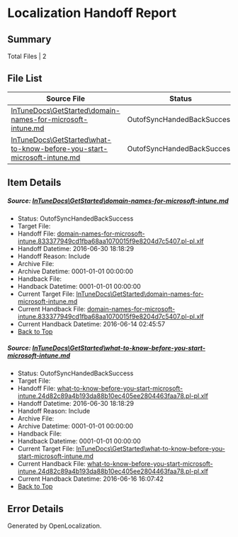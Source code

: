 # <a name='report-top'></a> Localization Handoff Report

## Summary
 Total Files | 2

## File List
 Source File | Status | Details 
 ----------- | ------ | ------- 
 [InTuneDocs\GetStarted\domain-names-for-microsoft-intune.md](https://github.com/Microsoft/IntuneDocs-pr/blob/38995d22bed250a03df2da3f4ca51cc748058d92/InTuneDocs/GetStarted/domain-names-for-microsoft-intune.md) | OutofSyncHandedBackSuccess | [Details](#d9bba613bad898aaeea98c26f36c04bed5b3cbcd496)
 [InTuneDocs\GetStarted\what-to-know-before-you-start-microsoft-intune.md](https://github.com/Microsoft/IntuneDocs-pr/blob/09caaa76d08f99b0d455d291fbd4002289f2f11c/InTuneDocs/GetStarted/what-to-know-before-you-start-microsoft-intune.md) | OutofSyncHandedBackSuccess | [Details](#fe2ebc32005d04e92b93fd817981aa2a632c2288540)

## Item Details
##### <a name='d9bba613bad898aaeea98c26f36c04bed5b3cbcd496'></a> Source: [InTuneDocs\GetStarted\domain-names-for-microsoft-intune.md](https://github.com/Microsoft/IntuneDocs-pr/blob/38995d22bed250a03df2da3f4ca51cc748058d92/InTuneDocs/GetStarted/domain-names-for-microsoft-intune.md)
* Status: OutofSyncHandedBackSuccess
* Target File: 
* Handoff File: [domain-names-for-microsoft-intune.833377949cd1fba68aa1070015f9e8204d7c5407.pl-pl.xlf](https://github.com/Microsoft/EM.handoff/blob/22b457dd863327b8eb0a90ef8cae02ea482537ff/ol-handoff/Microsoft/IntuneDocs-pr.pl-pl/master/domain-names-for-microsoft-intune.833377949cd1fba68aa1070015f9e8204d7c5407.pl-pl.xlf)
* Handoff Datetime: 2016-06-30 18:18:29
* Handoff Reason: Include
* Archive File: 
* Archive Datetime: 0001-01-01 00:00:00
* Handback File: 
* Handback Datetime: 0001-01-01 00:00:00
* Current Target File: [InTuneDocs\GetStarted\domain-names-for-microsoft-intune.md](https://github.com/Microsoft/IntuneDocs-pr.pl-pl/blob/33751adca90795140fb124fda3cae640e9fd672b/InTuneDocs/GetStarted/domain-names-for-microsoft-intune.md)
* Current Handback File: [domain-names-for-microsoft-intune.833377949cd1fba68aa1070015f9e8204d7c5407.pl-pl.xlf](https://github.com/Microsoft/EM.handback/blob/089d47a75e8d5acad19ce4a62189e59ee30995c4/ol-handback/Microsoft/IntuneDocs-pr.pl-pl/master/domain-names-for-microsoft-intune.833377949cd1fba68aa1070015f9e8204d7c5407.pl-pl.xlf)
* Current Handback Datetime: 2016-06-14 02:45:57
* [Back to Top](#report-top)

##### <a name='fe2ebc32005d04e92b93fd817981aa2a632c2288540'></a> Source: [InTuneDocs\GetStarted\what-to-know-before-you-start-microsoft-intune.md](https://github.com/Microsoft/IntuneDocs-pr/blob/09caaa76d08f99b0d455d291fbd4002289f2f11c/InTuneDocs/GetStarted/what-to-know-before-you-start-microsoft-intune.md)
* Status: OutofSyncHandedBackSuccess
* Target File: 
* Handoff File: [what-to-know-before-you-start-microsoft-intune.24d82c89a4b193da88b10ec405ee2804463faa78.pl-pl.xlf](https://github.com/Microsoft/EM.handoff/blob/22b457dd863327b8eb0a90ef8cae02ea482537ff/ol-handoff/Microsoft/IntuneDocs-pr.pl-pl/master/what-to-know-before-you-start-microsoft-intune.24d82c89a4b193da88b10ec405ee2804463faa78.pl-pl.xlf)
* Handoff Datetime: 2016-06-30 18:18:29
* Handoff Reason: Include
* Archive File: 
* Archive Datetime: 0001-01-01 00:00:00
* Handback File: 
* Handback Datetime: 0001-01-01 00:00:00
* Current Target File: [InTuneDocs\GetStarted\what-to-know-before-you-start-microsoft-intune.md](https://github.com/Microsoft/IntuneDocs-pr.pl-pl/blob/67192febabb44bed1026a77550cd8d60548943c0/InTuneDocs/GetStarted/what-to-know-before-you-start-microsoft-intune.md)
* Current Handback File: [what-to-know-before-you-start-microsoft-intune.24d82c89a4b193da88b10ec405ee2804463faa78.pl-pl.xlf](https://github.com/Microsoft/EM.handback/blob/b2cf476d8b7ab66cf4bd6da1fcb646f81ab2424a/ol-handback/Microsoft/IntuneDocs-pr.pl-pl/master/what-to-know-before-you-start-microsoft-intune.24d82c89a4b193da88b10ec405ee2804463faa78.pl-pl.xlf)
* Current Handback Datetime: 2016-06-16 16:07:42
* [Back to Top](#report-top)


## Error Details

Generated by OpenLocalization.
